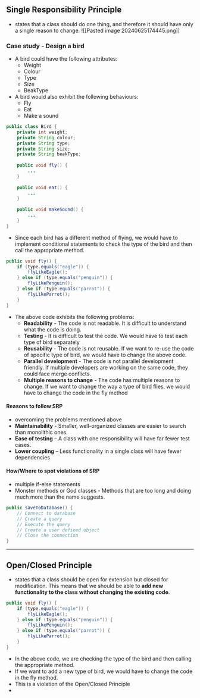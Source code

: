 ## Single Responsibility Principle
- states that a class should do one thing, and therefore it should have only a single reason to change.
![[Pasted image 20240625174445.png]]

### Case study - Design a bird
- A bird could have the following attributes:
	- Weight
	- Colour
	- Type
	- Size
	- BeakType
- A bird would also exhibit the following behaviours:
	- Fly
	- Eat
	- Make a sound

```java
public class Bird {
	private int weight;
	private String colour;
	private String type;
	private String size;
	private String beakType;
	
	public void fly() {
		...
	}
	
	public void eat() {
		...
	}
	
	public void makeSound() {
		...
	}
}
```

- Since each bird has a different method of flying, we would have to implement conditional statements to check the type of the bird and then call the appropriate method.
```java
public void fly() {
	if (type.equals("eagle")) {
		flyLikeEagle();
	} else if (type.equals("penguin")) {
		flyLikePenguin();
	} else if (type.equals("parrot")) {
		flyLikeParrot();
	}
}
```

- The above code exhibits the following problems:
  - **Readability** - The code is not readable. It is difficult to understand what the code is doing.
  - **Testing** - It is difficult to test the code. We would have to test each type of bird separately
  - **Reusability** - The code is not reusable. If we want to re-use the code of specific type of bird, we would have to change the above code.
  - **Parallel development** - The code is not parallel development friendly. If multiple developers are working on the same code, they could face merge conflicts.
  - **Multiple reasons to change** - The code has multiple reasons to change. If we want to change the way a type of bird flies, we would have to change the code in the fly method

#### Reasons to follow SRP
- overcoming the problems mentioned above
- **Maintainability** - Smaller, well-organized classes are easier to search than monolithic ones. 
- **Ease of testing** – A class with one responsibility will have far fewer test cases. 
- **Lower coupling** – Less functionality in a single class will have fewer dependencies

#### How/Where to spot violations of SRP
- multiple if-else statements
- Monster methods or God classes - Methods that are too long and doing much more than the name suggests.
```java
public saveToDatabase() { 
	// Connect to database 
	// Create a query 
	// Execute the query
	// Create a user defined object 
	// Close the connection
}
```

---
## Open/Closed Principle

- states that a class should be open for extension but closed for modification. This means that we should be able to **add new functionality to the class without changing the existing code**.
```java
public void fly() {
	if (type.equals("eagle")) {
		flyLikeEagle();
	} else if (type.equals("penguin")) {
		flyLikePenguin();
	} else if (type.equals("parrot")) {
		flyLikeParrot();
	}
}
```
- In the above code, we are checking the type of the bird and then calling the appropriate method. 
- If we want to add a new type of bird, we would have to change the code in the fly method. 
- This is a violation of the Open/Closed Principle
- 